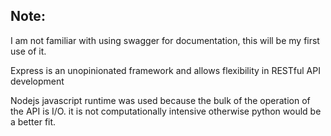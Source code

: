 ## Note:

I am not familiar with using swagger for documentation, this will be my first use of it.

Express is an unopinionated framework and allows flexibility in RESTful API development

Nodejs javascript runtime was used because the bulk of the operation of the API is I/O. it is not computationally intensive otherwise python would be a better fit.
